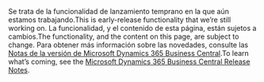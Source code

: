 <span data-ttu-id="5afd1-101">Se trata de la funcionalidad de lanzamiento temprano en la que aún estamos trabajando.</span><span class="sxs-lookup"><span data-stu-id="5afd1-101">This is early-release functionality that we’re still working on.</span></span> <span data-ttu-id="5afd1-102">La funcionalidad, y el contenido de esta página, están sujetos a cambios.</span><span class="sxs-lookup"><span data-stu-id="5afd1-102">The functionality, and the content on this page, are subject to change.</span></span> <span data-ttu-id="5afd1-103">Para obtener más información sobre las novedades, consulte las [Notas de la versión de Microsoft Dynamics 365 Business Central](https://go.microsoft.com/fwlink/?linkid=2047422).</span><span class="sxs-lookup"><span data-stu-id="5afd1-103">To learn what’s coming, see the [Microsoft Dynamics 365 Business Central Release Notes](https://go.microsoft.com/fwlink/?linkid=2047422).</span></span>